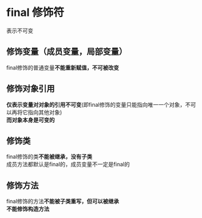 # final 修饰符
表示不可变

修饰变量（成员变量，局部变量）
--------
final修饰的普通变量**不能重新赋值，不可被改变**


修饰对象引用
----------
**仅表示变量对对象的引用不可变**(即final修饰的变量只能指向唯一一个对象，不可以再将它指向其他对象)<br>
**而对象本身是可变的**

修饰类
------
final修饰的类**不能被继承，没有子类**<br>
成员方法都默认是final的，成员变量不一定是final的

修饰方法
-------
final修饰的方法**不能被子类重写，但可以被继承**<br>
**不能修饰构造方法**
